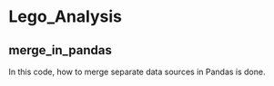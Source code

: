 # Lego_Analysis
## merge_in_pandas

In this code, how to merge separate data sources in Pandas is done.
